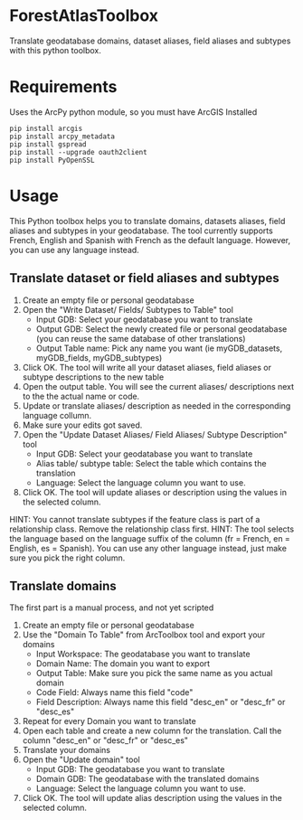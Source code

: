 # ForestAtlasToolbox

Translate geodatabase domains, dataset aliases, field aliases and subtypes with this python toolbox. 

# Requirements

Uses the ArcPy python module, so you must have ArcGIS Installed 
```shell
pip install arcgis
pip install arcpy_metadata
pip install gspread
pip install --upgrade oauth2client
pip install PyOpenSSL
```

# Usage

This Python toolbox helps you to translate domains, datasets aliases, field aliases and subtypes in your geodatabase.
The tool currently supports French, English and Spanish with French as the default language. However, you can use any language instead.

## Translate dataset or field aliases and subtypes

1. Create an empty file or personal geodatabase
2. Open the "Write Dataset/ Fields/ Subtypes to Table" tool
    - Input GDB: Select your geodatabase you want to translate
    - Output GDB: Select the newly created file or personal geodatabase (you can reuse the same database of other translations)
    - Output Table name: Pick any name you want (ie myGDB_datasets, myGDB_fields, myGDB_subtypes)
3. Click OK. The tool will write all your dataset aliases, field aliases or subtype descriptions to the new table
4. Open the output table. You will see the current aliases/ descriptions next to the the actual name or code.
5. Update or translate aliases/ description as needed in the corresponding language collumn.
6. Make sure your edits got saved.
7. Open the "Update Dataset Aliases/ Field Aliases/ Subtype Description" tool
    - Input GDB: Select your geodatabase you want to translate
    - Alias table/ subtype table: Select the table which contains the translation
    - Language: Select the language column you want to use. 
8. Click OK. The tool will update aliases or description using the values in the selected column. 

HINT: You cannot translate subtypes if the feature class is part of a relationship class. Remove the relationship class first.
HINT: The tool selects the language based on the language suffix of the column (fr = French, en = English, es = Spanish). You can use any other language instead, just make sure you pick the right column.

## Translate domains

The first part is a manual process, and not yet scripted

1. Create an empty file or personal geodatabase
2. Use the "Domain To Table" from ArcToolbox tool and export your domains
    - Input Workspace: The geodatabase you want to translate
    - Domain Name: The domain you want to export
    - Output Table: Make sure you pick the same name as you actual domain
    - Code Field: Always name this field "code"
    - Field Description: Always name this field "desc_en" or "desc_fr" or "desc_es"
3. Repeat for every Domain you want to translate
4. Open each table and create a new column for the translation. Call the column "desc_en" or "desc_fr" or "desc_es"
5. Translate your domains
6. Open the "Update domain" tool
    - Input GDB: The geodatabase you want to translate
    - Domain GDB: The geodatabase with the translated domains
    - Language: Select the language column you want to use.
7. Click OK. The tool will update alias description using the values in the selected column. 

